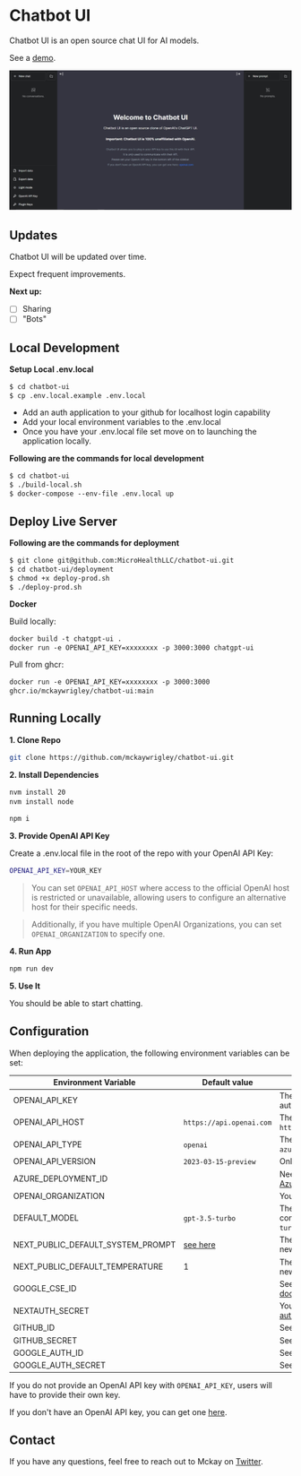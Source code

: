 # Chatbot UI

Chatbot UI is an open source chat UI for AI models.

See a [demo](https://twitter.com/mckaywrigley/status/1640380021423603713?s=46&t=AowqkodyK6B4JccSOxSPew).

![Chatbot UI](./public/screenshots/screenshot-0402023.jpg)

## Updates

Chatbot UI will be updated over time.

Expect frequent improvements.

**Next up:**

- [ ] Sharing
- [ ] "Bots"

## Local Development
**Setup Local .env.local**
```
$ cd chatbot-ui
$ cp .env.local.example .env.local
```
 - Add an auth application to your github for localhost login capability
 - Add your local environment variables to the .env.local
 - Once you have your .env.local file set move on to launching the application locally.

**Following are the commands for local development**
```
$ cd chatbot-ui
$ ./build-local.sh
$ docker-compose --env-file .env.local up
```


## Deploy Live Server
**Following are the commands for deployment**
```
$ git clone git@github.com:MicroHealthLLC/chatbot-ui.git
$ cd chatbot-ui/deployment
$ chmod +x deploy-prod.sh 
$ ./deploy-prod.sh
```

**Docker**

Build locally:

```shell
docker build -t chatgpt-ui .
docker run -e OPENAI_API_KEY=xxxxxxxx -p 3000:3000 chatgpt-ui
```

Pull from ghcr:

```
docker run -e OPENAI_API_KEY=xxxxxxxx -p 3000:3000 ghcr.io/mckaywrigley/chatbot-ui:main
```

## Running Locally

**1. Clone Repo**

```bash
git clone https://github.com/mckaywrigley/chatbot-ui.git
```

**2. Install Dependencies**

```bash
nvm install 20
nvm install node
```

```bash
npm i
```

**3. Provide OpenAI API Key**

Create a .env.local file in the root of the repo with your OpenAI API Key:

```bash
OPENAI_API_KEY=YOUR_KEY
```

> You can set `OPENAI_API_HOST` where access to the official OpenAI host is restricted or unavailable, allowing users to configure an alternative host for their specific needs.

> Additionally, if you have multiple OpenAI Organizations, you can set `OPENAI_ORGANIZATION` to specify one.

**4. Run App**

```bash
npm run dev
```

**5. Use It**

You should be able to start chatting.

## Configuration

When deploying the application, the following environment variables can be set:

| Environment Variable              | Default value                  | Description                                                                                                                               |
| --------------------------------- | ------------------------------ | ----------------------------------------------------------------------------------------------------------------------------------------- |
| OPENAI_API_KEY                    |                                | The default API key used for authentication with OpenAI                                                                                   |
| OPENAI_API_HOST                   | `https://api.openai.com`       | The base url, for Azure use `https://<endpoint>.openai.azure.com`                                                                         |
| OPENAI_API_TYPE                   | `openai`                       | The API type, options are `openai` or `azure`                                                                                             |
| OPENAI_API_VERSION                | `2023-03-15-preview`           | Only applicable for Azure OpenAI                                                                                                          |
| AZURE_DEPLOYMENT_ID               |                                | Needed when Azure OpenAI, Ref [Azure OpenAI API](https://learn.microsoft.com/zh-cn/azure/cognitive-services/openai/reference#completions) |
| OPENAI_ORGANIZATION               |                                | Your OpenAI organization ID                                                                                                               |
| DEFAULT_MODEL                     | `gpt-3.5-turbo`                | The default model to use on new conversations, for Azure use `gpt-35-turbo`                                                               |
| NEXT_PUBLIC_DEFAULT_SYSTEM_PROMPT | [see here](utils/app/const.ts) | The default system prompt to use on new conversations                                                                                     |
| NEXT_PUBLIC_DEFAULT_TEMPERATURE   | 1                              | The default temperature to use on new conversations                                                                                       |
| GOOGLE_CSE_ID                     |                                | See [Custom Search JSON API documentation][GCSE]                                                                                          |
| NEXTAUTH_SECRET                     |                                | Your secret for [next-auth authentication][NEXT_AUTH]                                                                                         |
| GITHUB_ID                    |                                | See [Github OAuth API documentation][GITHUB_AUTH]                                                                                          |
| GITHUB_SECRET                    |                                | See [Github OAuth API documentation][GITHUB_AUTH]                                                                                          |
| GOOGLE_AUTH_ID                    |                                | See [Google OAuth API documentation][GOOGLE_AUTH]                                                                                          |
GOOGLE_AUTH_SECRET                  |                                | See [Google OAuth API documentation][GOOGLE_AUTH]                                                                                          |

If you do not provide an OpenAI API key with `OPENAI_API_KEY`, users will have to provide their own key.

If you don't have an OpenAI API key, you can get one [here](https://platform.openai.com/account/api-keys).

## Contact

If you have any questions, feel free to reach out to Mckay on [Twitter](https://twitter.com/mckaywrigley).

[GCSE]: https://developers.google.com/custom-search/v1/overview

[GITHUB_AUTH]: https://docs.github.com/en/apps/oauth-apps/building-oauth-apps/authorizing-oauth-apps

[GOOGLE_AUTH]: https://developers.google.com/identity/protocols/oauth2

[NEXT_AUTH]: https://next-auth.js.org/configuration/options
